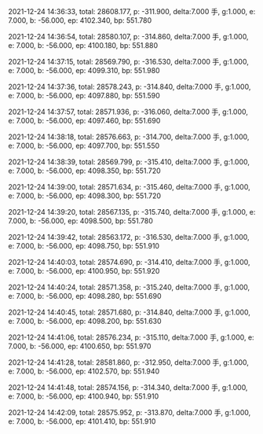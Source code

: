 2021-12-24 14:36:33, total: 28608.177, p: -311.900, delta:7.000 手, g:1.000, e: 7.000, b: -56.000, ep: 4102.340, bp: 551.780

2021-12-24 14:36:54, total: 28580.107, p: -314.860, delta:7.000 手, g:1.000, e: 7.000, b: -56.000, ep: 4100.180, bp: 551.880

2021-12-24 14:37:15, total: 28569.790, p: -316.530, delta:7.000 手, g:1.000, e: 7.000, b: -56.000, ep: 4099.310, bp: 551.980

2021-12-24 14:37:36, total: 28578.243, p: -314.840, delta:7.000 手, g:1.000, e: 7.000, b: -56.000, ep: 4097.880, bp: 551.590

2021-12-24 14:37:57, total: 28571.936, p: -316.060, delta:7.000 手, g:1.000, e: 7.000, b: -56.000, ep: 4097.460, bp: 551.690

2021-12-24 14:38:18, total: 28576.663, p: -314.700, delta:7.000 手, g:1.000, e: 7.000, b: -56.000, ep: 4097.700, bp: 551.550

2021-12-24 14:38:39, total: 28569.799, p: -315.410, delta:7.000 手, g:1.000, e: 7.000, b: -56.000, ep: 4098.350, bp: 551.720

2021-12-24 14:39:00, total: 28571.634, p: -315.460, delta:7.000 手, g:1.000, e: 7.000, b: -56.000, ep: 4098.300, bp: 551.720

2021-12-24 14:39:20, total: 28567.135, p: -315.740, delta:7.000 手, g:1.000, e: 7.000, b: -56.000, ep: 4098.500, bp: 551.780

2021-12-24 14:39:42, total: 28563.172, p: -316.530, delta:7.000 手, g:1.000, e: 7.000, b: -56.000, ep: 4098.750, bp: 551.910

2021-12-24 14:40:03, total: 28574.690, p: -314.410, delta:7.000 手, g:1.000, e: 7.000, b: -56.000, ep: 4100.950, bp: 551.920

2021-12-24 14:40:24, total: 28571.358, p: -315.240, delta:7.000 手, g:1.000, e: 7.000, b: -56.000, ep: 4098.280, bp: 551.690

2021-12-24 14:40:45, total: 28571.680, p: -314.840, delta:7.000 手, g:1.000, e: 7.000, b: -56.000, ep: 4098.200, bp: 551.630

2021-12-24 14:41:06, total: 28576.234, p: -315.110, delta:7.000 手, g:1.000, e: 7.000, b: -56.000, ep: 4100.650, bp: 551.970

2021-12-24 14:41:28, total: 28581.860, p: -312.950, delta:7.000 手, g:1.000, e: 7.000, b: -56.000, ep: 4102.570, bp: 551.940

2021-12-24 14:41:48, total: 28574.156, p: -314.340, delta:7.000 手, g:1.000, e: 7.000, b: -56.000, ep: 4100.940, bp: 551.910

2021-12-24 14:42:09, total: 28575.952, p: -313.870, delta:7.000 手, g:1.000, e: 7.000, b: -56.000, ep: 4101.410, bp: 551.910